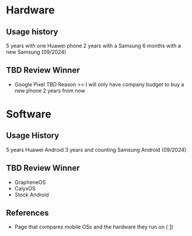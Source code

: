 
# Hardware

## Usage history

5 years with one Huawei phone
2 years with a Samsung
6 months with a new Samsung
(09/2024)
## TBD Review Winner 

- Google Pixel
TBD Reason >> I will only have company budget to buy a new phone 2 years from now

# Software

## Usage History

5 years Huawei Android
3 years and counting Samsung Android
(09/2024)
## TBD Review Winner

- GrapheneOS
- CalyxOS
- Stock Android
## References

- Page that compares mobile OSs and the hardware they run on ( [1](https://eylenburg.github.io/android_comparison.htm))